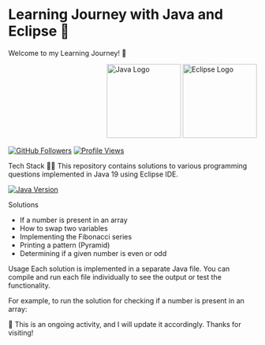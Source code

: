 # Learning Journey with Java and Eclipse 🚀

Welcome to my Learning Journey! 🚀

<div style="float: right">
  <img src="https://www.vectorlogo.zone/logos/java/java-ar21.svg" alt="Java Logo" width="150">
  <img src="https://www.vectorlogo.zone/logos/eclipse/eclipse-ar21.svg" alt="Eclipse Logo" width="150">
</div>

<div style="clear: both;"></div> <!-- Add this line to clear the float -->

[![GitHub Followers](https://img.shields.io/github/followers/WarsiRamsha?style=social)](https://github.com/WarsiRamsha) <!-- GitHub Followers Badge -->
[![Profile Views](https://komarev.com/ghpvc/?username=WarsiRamsha)](https://github.com/WarsiRamsha) <!-- Profile Views Badge -->

Tech Stack
👩‍💻 This repository contains solutions to various programming questions implemented in Java 19 using Eclipse IDE.

[![Java Version](https://img.shields.io/badge/Java-19-blue)](https://www.oracle.com/java/technologies/javase-jdk16-downloads.html) <!-- Java Version Badge -->

Solutions
- If a number is present in an array
- How to swap two variables
- Implementing the Fibonacci series
- Printing a pattern (Pyramid)
- Determining if a given number is even or odd

Usage
Each solution is implemented in a separate Java file. You can compile and run each file individually to see the output or test the functionality.

For example, to run the solution for checking if a number is present in an array:

📓 This is an ongoing activity, and I will update it accordingly. Thanks for visiting!
